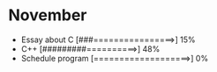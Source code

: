 # November 

- Essay about C [###================>] 15%
- C++ [#########==========>] 48%
- Schedule program [===================>] 0%
